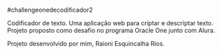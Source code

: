 #challengeonedecodificador2

Codificador de texto.
Uma aplicação web para criptar e descriptar texto.
Projeto proposto como desafio no programa Oracle One junto com Alura.

Projeto desenvolvido por mim, Raioni Esquincalha Rios.
